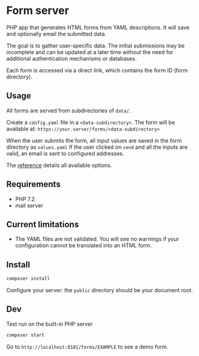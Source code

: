 # Form server

PHP app that generates HTML forms from YAML descriptions. It will save and optionally email the submitted data.

The goal is to gather user-specific data. The initial submissions may be incomplete and can be updated at a later time without the need for additional authentication mechanisms or databases.

Each form is accessed via a direct link, which contains the form ID (form directory). 

## Usage

All forms are served from subdirectories of `data/`.

Create a `config.yaml` file in a `<data-subdirectory>`. The form will be available at: `https://your.server/forms/<data-subdirectory>`

When the user submits the form, all input values are saved in the form directory as `values.yaml` If the user clicked on `send` and all the inputs are valid, an email is sent to configured addresses.

The [reference](doc/index.md) details all available options.

## Requirements

* PHP 7.2
* mail server

## Current limitations

 * The YAML files are not validated. You will see no warnings if your configuration cannot be translated into an HTML form.

## Install

```bash
composer install
```

Configure your server: the `public` directory should be your document root.

## Dev

Test run on the built-in PHP server

```bash
composer start
```

Go to `http://localhost:8181/forms/EXAMPLE` to see a demo form.
